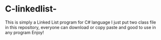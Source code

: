 # C-linkedlist-
This is simply a Linked List program for C# language
I just put two class file in this repository, everyone can download or copy paste and good to use in any program
Enjoy!

